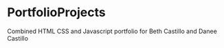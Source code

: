 # PortfolioProjects
Combined HTML CSS and Javascript portfolio for Beth Castillo and Danee Castillo
